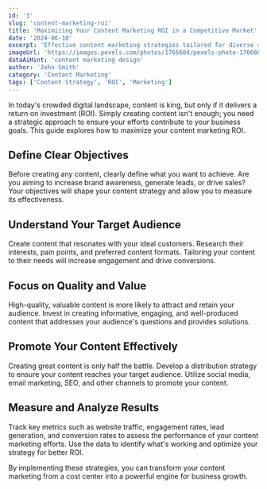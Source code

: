 ```yaml
---
id: '3'
slug: 'content-marketing-roi'
title: 'Maximizing Your Content Marketing ROI in a Competitive Market'
date: '2024-06-10'
excerpt: 'Effective content marketing strategies tailored for diverse audiences that drive engagement and conversions.'
imageUrl: 'https://images.pexels.com/photos/1766604/pexels-photo-1766604.jpeg?auto=compress&cs=tinysrgb&w=600'
dataAiHint: 'content marketing design'
author: 'John Smith'
category: 'Content Marketing'
tags: ['Content Strategy', 'ROI', 'Marketing']
---
```


In today's crowded digital landscape, content is king, but only if it delivers a return on investment (ROI). Simply creating content isn't enough; you need a strategic approach to ensure your efforts contribute to your business goals. This guide explores how to maximize your content marketing ROI.

## Define Clear Objectives

Before creating any content, clearly define what you want to achieve. Are you aiming to increase brand awareness, generate leads, or drive sales? Your objectives will shape your content strategy and allow you to measure its effectiveness.

## Understand Your Target Audience

Create content that resonates with your ideal customers. Research their interests, pain points, and preferred content formats. Tailoring your content to their needs will increase engagement and drive conversions.

## Focus on Quality and Value

High-quality, valuable content is more likely to attract and retain your audience. Invest in creating informative, engaging, and well-produced content that addresses your audience's questions and provides solutions.

## Promote Your Content Effectively

Creating great content is only half the battle. Develop a distribution strategy to ensure your content reaches your target audience. Utilize social media, email marketing, SEO, and other channels to promote your content.

## Measure and Analyze Results

Track key metrics such as website traffic, engagement rates, lead generation, and conversion rates to assess the performance of your content marketing efforts. Use the data to identify what's working and optimize your strategy for better ROI.

By implementing these strategies, you can transform your content marketing from a cost center into a powerful engine for business growth.